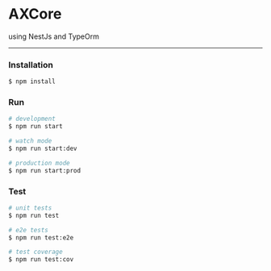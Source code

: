 
# AXCore
using NestJs and TypeOrm

---
### Installation

```bash
$ npm install
```

### Run

```bash
# development
$ npm run start

# watch mode
$ npm run start:dev

# production mode
$ npm run start:prod
```

### Test

```bash
# unit tests
$ npm run test

# e2e tests
$ npm run test:e2e

# test coverage
$ npm run test:cov

```
